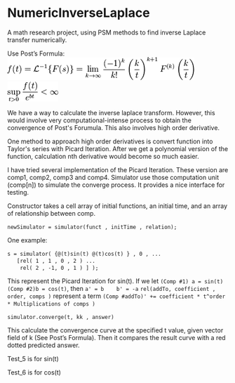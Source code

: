 # NumericInverseLaplace
A math research project, using PSM methods to find inverse Laplace transfer numerically.

Use Post’s Formula:
<br>
<img src='postsFormula.png'>
<img src='postsFormulaPremise.png'>

We have a way to calculate the inverse laplace transform. However, this would involve very computational-intense process to obtain the convergence of Post's Forumula. This also involves high order derivative.

One method to approach high order derivatives is convert function into Taylor's series with Picard Iteration.
After we get a polynomial version of the function, calculation nth derivative would become so much easier.

I have tried several implementation of the Picard Iteration. These version are comp1, comp2, comp3 and comp4.
Simulator use those computation unit (comp[n]) to simulate the converge process. It provides a nice interface for testing.

Constructor takes a cell array of initial functions, an initial time, and an array of relationship between comp.
```
newSimulator = simulator(funct , initTime , relation);
```
One example:
```
s = simulator( {@(t)sin(t) @(t)cos(t) } , 0 , ...
   [rel( 1 , 1 , 0 , 2 ) ...
    rel( 2 , -1, 0 , 1 ) ] );
```
This represent the Picard Iteration for sin(t). If we let `(Comp #1) a = sin(t)  (Comp #2)b = cos(t)`, then `a' = b    b' = -a`
``rel(addTo, coefficient , order, comps )`` represent a term ``(Comp #addTo)' += coefficient * t^order * Multiplications of comps )``

```
simulator.converge(t, kk , answer)
```
This calculate the convergence curve at the specified t value, given vector field of k (See Post’s Formula).
Then it compares the result curve with a red dotted predicted answer.

Test_5 is for sin(t)

Test_6 is for cos(t)
